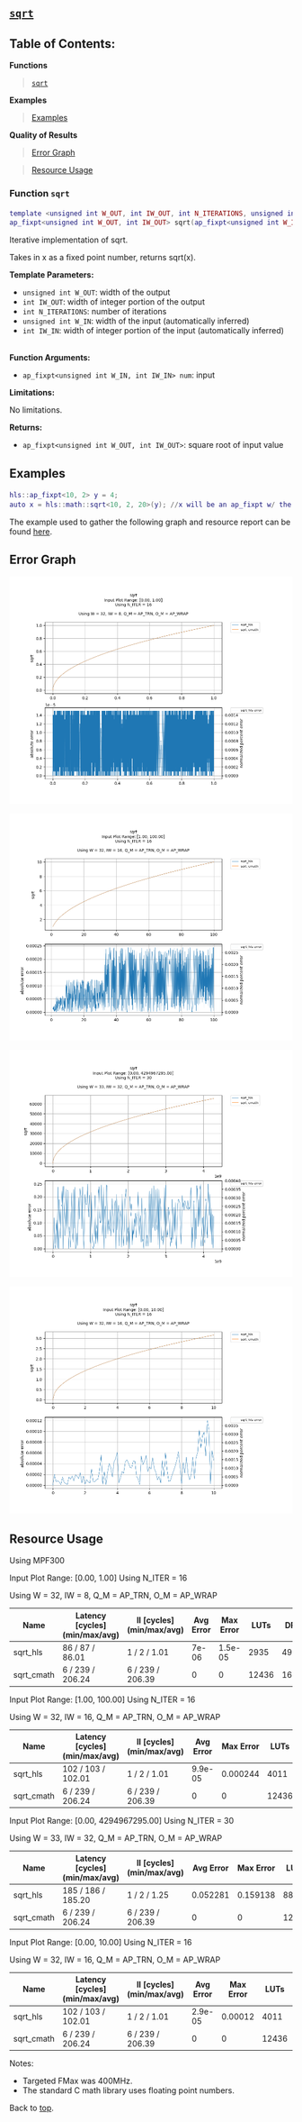## [`sqrt`](../../include/hls_sqrt.hpp)

## Table of Contents:

**Functions**

> [`sqrt`](#function-sqrt)

**Examples**

> [Examples](#examples)

**Quality of Results**

> [Error Graph](#error-graph)

> [Resource Usage](#resource-usage)

### Function `sqrt`
~~~lua
template <unsigned int W_OUT, int IW_OUT, int N_ITERATIONS, unsigned int W_IN, int IW_IN>
ap_fixpt<unsigned int W_OUT, int IW_OUT> sqrt(ap_fixpt<unsigned int W_IN, int IW_IN> num)
~~~

Iterative implementation of sqrt.

Takes in x as a fixed point number, returns sqrt(x).



**Template Parameters:**

* `unsigned int W_OUT`: width of the output<br>
* `int IW_OUT`: width of integer portion of the output<br>
* `int N_ITERATIONS`: number of iterations<br>
* `unsigned int W_IN`: width of the input (automatically inferred)<br>
* `int IW_IN`: width of integer portion of the input (automatically inferred)<br> <br>

**Function Arguments:**

* `ap_fixpt<unsigned int W_IN, int IW_IN> num`: input<br>

**Limitations:**

No limitations.

**Returns:**

- `ap_fixpt<unsigned int W_OUT, int IW_OUT>`: square root of input value 

## Examples

~~~lua
hls::ap_fixpt<10, 2> y = 4;
auto x = hls::math::sqrt<10, 2, 20>(y); //x will be an ap_fixpt w/ the value 2
~~~

The example used to gather the following graph and resource report can be found [here](../../examples/simple/sqrt).

## Error Graph

![sqrt_D32_I8_S0.000000_L1.000000_N16](<../graphs/sqrt_D32_I8_S0.000000_L1.000000_N16_graph.png>)

![sqrt_D32_I16_S1.000000_L100.000000_N16](<../graphs/sqrt_D32_I16_S1.000000_L100.000000_N16_graph.png>)

![sqrt_D33_I32_S0.000000_L4294967295.000000_N30](<../graphs/sqrt_D33_I32_S0.000000_L4294967295.000000_N30_graph.png>)

![sqrt_D32_I16_S0.000000_L10.000000_N16](<../graphs/sqrt_D32_I16_S0.000000_L10.000000_N16_graph.png>)

## Resource Usage

Using MPF300


Input Plot Range: [0.00, 1.00]
Using N_ITER = 16

Using W = 32, IW = 8, Q_M = AP_TRN, O_M = AP_WRAP



| Name       | Latency [cycles] (min/max/avg)   | II [cycles] (min/max/avg)   |   Avg Error |   Max Error |   LUTs |   DFFs |   DSPs |   LSRAM |   uSRAM | Estimated Frequency   |
|------------|----------------------------------|-----------------------------|-------------|-------------|--------|--------|--------|---------|---------|-----------------------|
| sqrt_hls   | 86 / 87 / 86.01                  | 1 / 2 / 1.01                |       7e-06 |     1.5e-05 |   2935 |   4998 |      0 |       0 |      10 | 486.618 MHz           |
| sqrt_cmath | 6 / 239 / 206.24                 | 6 / 239 / 206.39            |       0     |     0       |  12436 |  16036 |      6 |       0 |       0 | 292.826 MHz           |


Input Plot Range: [1.00, 100.00]
Using N_ITER = 16

Using W = 32, IW = 16, Q_M = AP_TRN, O_M = AP_WRAP



| Name       | Latency [cycles] (min/max/avg)   | II [cycles] (min/max/avg)   |   Avg Error |   Max Error |   LUTs |   DFFs |   DSPs |   LSRAM |   uSRAM | Estimated Frequency   |
|------------|----------------------------------|-----------------------------|-------------|-------------|--------|--------|--------|---------|---------|-----------------------|
| sqrt_hls   | 102 / 103 / 102.01               | 1 / 2 / 1.01                |     9.9e-05 |    0.000244 |   4011 |   6478 |      0 |       0 |       8 | 429.738 MHz           |
| sqrt_cmath | 6 / 239 / 206.24                 | 6 / 239 / 206.39            |     0       |    0        |  12436 |  16036 |      6 |       0 |       0 | 266.738 MHz           |


Input Plot Range: [0.00, 4294967295.00]
Using N_ITER = 30

Using W = 33, IW = 32, Q_M = AP_TRN, O_M = AP_WRAP



| Name       | Latency [cycles] (min/max/avg)   | II [cycles] (min/max/avg)   |   Avg Error |   Max Error |   LUTs |   DFFs |   DSPs |   LSRAM |   uSRAM | Estimated Frequency   |
|------------|----------------------------------|-----------------------------|-------------|-------------|--------|--------|--------|---------|---------|-----------------------|
| sqrt_hls   | 185 / 186 / 185.20               | 1 / 2 / 1.25                |    0.052281 |    0.159138 |   8878 |  21470 |      0 |       1 |      28 | 330.033 MHz           |
| sqrt_cmath | 6 / 239 / 206.24                 | 6 / 239 / 206.39            |    0        |    0        |  12436 |  16036 |      6 |       0 |       0 | 303.674 MHz           |


Input Plot Range: [0.00, 10.00]
Using N_ITER = 16

Using W = 32, IW = 16, Q_M = AP_TRN, O_M = AP_WRAP



| Name       | Latency [cycles] (min/max/avg)   | II [cycles] (min/max/avg)   |   Avg Error |   Max Error |   LUTs |   DFFs |   DSPs |   LSRAM |   uSRAM | Estimated Frequency   |
|------------|----------------------------------|-----------------------------|-------------|-------------|--------|--------|--------|---------|---------|-----------------------|
| sqrt_hls   | 102 / 103 / 102.01               | 1 / 2 / 1.01                |     2.9e-05 |     0.00012 |   4011 |   6478 |      0 |       0 |       8 | 400.160 MHz           |
| sqrt_cmath | 6 / 239 / 206.24                 | 6 / 239 / 206.39            |     0       |     0       |  12436 |  16036 |      6 |       0 |       0 | 313.676 MHz           |

Notes:
- Targeted FMax was 400MHz.
- The standard C math library uses floating point numbers.


Back to [top](#).